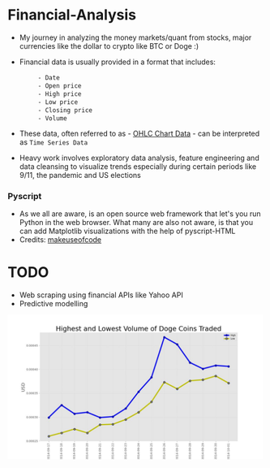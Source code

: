 # Financial-Analysis

* My journey in analyzing the money markets/quant from stocks, major currencies like the dollar to crypto like BTC or Doge :)
* Financial data is usually provided in a format that includes:

           - Date
           - Open price
           - High price
           - Low price
           - Closing price
           - Volume
 * These data, often referred to as - [OHLC Chart Data](https://www.alpharithms.com/python-financial-data-491110/) - can be interpreted as `Time Series
   Data`
* Heavy work involves exploratory data analysis, feature engineering and data cleansing to visualize trends especially during certain periods like 9/11, the pandemic and US elections

### Pyscript
* As we all are aware, is an open source web framework that let's you run Python in the web browser. What many are also not aware, is that you can add Matplotlib visualizations with the help of pyscript-HTML
* Credits: [makeuseofcode](https://github.com/makeuseofcode/PyScript-Matplotlib-Visualizations)

# TODO
* Web scraping using financial APIs like Yahoo API
* Predictive modelling


![Sample](https://github.com/ashioyajotham/FInancial-Analysis/blob/main/doge.jpg)
